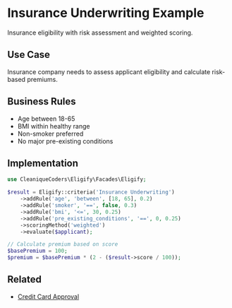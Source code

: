 # Insurance Underwriting Example

Insurance eligibility with risk assessment and weighted scoring.

## Use Case

Insurance company needs to assess applicant eligibility and calculate risk-based premiums.

## Business Rules

- Age between 18-65
- BMI within healthy range
- Non-smoker preferred
- No major pre-existing conditions

## Implementation

```php
use CleaniqueCoders\Eligify\Facades\Eligify;

$result = Eligify::criteria('Insurance Underwriting')
    ->addRule('age', 'between', [18, 65], 0.2)
    ->addRule('smoker', '==', false, 0.3)
    ->addRule('bmi', '<=', 30, 0.25)
    ->addRule('pre_existing_conditions', '==', 0, 0.25)
    ->scoringMethod('weighted')
    ->evaluate($applicant);

// Calculate premium based on score
$basePremium = 100;
$premium = $basePremium * (2 - ($result->score / 100));
```

## Related

- [Credit Card Approval](../advanced/credit-card.md)
